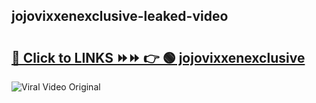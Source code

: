 
 ## jojovixxenexclusive-leaked-video 

# <h2><a href="https://clipsfans.com/jojovixxenexclusive&ref=git">🔗 Click to LINKS ⏩⏩ 👉 🟢 jojovixxenexclusive </a></h2>

<a href="https://clipsfans.com/jojovixxenexclusive&ref=git" rel="nofollow" data-target="animated-image.originalLink"><img src="https://i.ibb.co.com/xMMVF88/686577567.gif" alt="Viral Video Original" style="max-width: 100%; display: inline-block;" data-target="animated-image.originalImage"></a>
